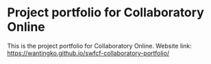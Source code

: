 # Project portfolio for Collaboratory Online

This is the project portfolio for Collaboratory Online.
Website link: https://wantingko.github.io/swfcf-collaboratory-portfolio/